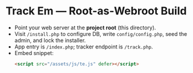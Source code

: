 # Track Em — Root-as-Webroot Build

- Point your web server at the **project root** (this directory).
- Visit `/install.php` to configure DB, write `config/config.php`, seed the admin, and lock the installer.
- App entry is `/index.php`; tracker endpoint is `/track.php`.
- Embed snippet:
  ```html
  <script src="/assets/js/te.js" defer></script>
  ```
